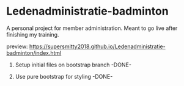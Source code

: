 # Ledenadministratie-badminton
A personal project for member administration. Meant to go live after finishing my training.

preview: https://supersmitty2018.github.io/Ledenadministratie-badminton/index.html

1. Setup initial files on bootstrap branch -DONE-

2. Use pure bootstrap for styling -DONE-
